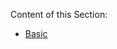 Content of this Section:
* [Basic](https://github.com/ridvandmrc/Self-Learning/tree/main/typescript/Basic)